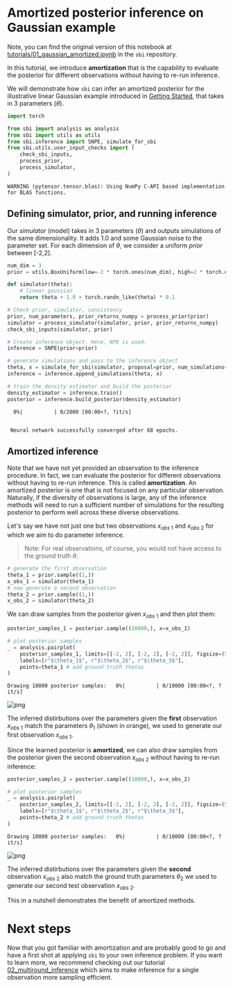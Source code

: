 # Amortized posterior inference on Gaussian example

Note, you can find the original version of this notebook at [tutorials/01_gaussian_amortized.ipynb](https://github.com/sbi-dev/sbi/blob/main/tutorials/01_gaussian_amortized.ipynb) in the `sbi` repository.

In this tutorial, we introduce **amortization** that is the capability to evaluate the posterior for different observations without having to re-run inference.

We will demonstrate how `sbi` can infer an amortized posterior for the illustrative linear Gaussian example introduced in [Getting Started](https://sbi-dev.github.io/sbi/latest/tutorials/00_getting_started/), that takes in 3 parameters ($\theta$). 


```python
import torch

from sbi import analysis as analysis
from sbi import utils as utils
from sbi.inference import SNPE, simulate_for_sbi
from sbi.utils.user_input_checks import (
    check_sbi_inputs,
    process_prior,
    process_simulator,
)
```

    WARNING (pytensor.tensor.blas): Using NumPy C-API based implementation for BLAS functions.


## Defining simulator, prior, and running inference

Our  _simulator_ (model) takes in 3 parameters ($\theta$) and outputs simulations of the same dimensionality. It adds 1.0 and some Gaussian noise to the parameter set. For each dimension of $\theta$, we consider a uniform _prior_ between [-2,2].


```python
num_dim = 3
prior = utils.BoxUniform(low=-2 * torch.ones(num_dim), high=2 * torch.ones(num_dim))

def simulator(theta):
    # linear gaussian
    return theta + 1.0 + torch.randn_like(theta) * 0.1

# Check prior, simulator, consistency
prior, num_parameters, prior_returns_numpy = process_prior(prior)
simulator = process_simulator(simulator, prior, prior_returns_numpy)
check_sbi_inputs(simulator, prior)
```


```python
# Create inference object. Here, NPE is used.
inference = SNPE(prior=prior)

# generate simulations and pass to the inference object
theta, x = simulate_for_sbi(simulator, proposal=prior, num_simulations=2000)
inference = inference.append_simulations(theta, x)

# train the density estimator and build the posterior
density_estimator = inference.train()
posterior = inference.build_posterior(density_estimator)
```


      0%|          | 0/2000 [00:00<?, ?it/s]


     Neural network successfully converged after 68 epochs.

## Amortized inference
Note that we have not yet provided an observation to the inference procedure. In fact, we can evaluate the posterior for different observations without having to re-run inference. This is called **amortization**. An amortized posterior is one that is not focused on any particular observation. Naturally, if the diversity of observations is large, any of the inference methods will need to run a sufficient number of simulations for the resulting posterior to perform well across these diverse observations.

Let's say we have not just one but two observations $x_{obs~1}$ and $x_{obs~2}$ for which we aim to do parameter inference. 

> Note: For real observations, of course, you would not have access to the ground truth $\theta$.


```python
# generate the first observation
theta_1 = prior.sample((1,))
x_obs_1 = simulator(theta_1)
# now generate a second observation
theta_2 = prior.sample((1,))
x_obs_2 = simulator(theta_2)
```

We can draw samples from the posterior given $x_{obs~1}$ and then plot them:


```python
posterior_samples_1 = posterior.sample((10000,), x=x_obs_1)

# plot posterior samples
_ = analysis.pairplot(
    posterior_samples_1, limits=[[-2, 2], [-2, 2], [-2, 2]], figsize=(5, 5),
    labels=[r"$\theta_1$", r"$\theta_2$", r"$\theta_3$"],
    points=theta_1 # add ground truth thetas
)
```


    Drawing 10000 posterior samples:   0%|          | 0/10000 [00:00<?, ?it/s]



    
![png](01_gaussian_amortized_files/01_gaussian_amortized_11_1.png)
    


The inferred distirbutions over the parameters given the **first** observation $x_{obs~1}$ match the parameters $\theta_{1}$ (shown in orange), we used to generate our first observation $x_{obs~1}$.

Since the learned posterior is **amortized**, we can also draw samples from the posterior given the second observation $x_{obs~2}$ without having to re-run inference:


```python
posterior_samples_2 = posterior.sample((10000,), x=x_obs_2)

# plot posterior samples
_ = analysis.pairplot(
    posterior_samples_2, limits=[[-2, 2], [-2, 2], [-2, 2]], figsize=(5, 5),
    labels=[r"$\theta_1$", r"$\theta_2$", r"$\theta_3$"],
    points=theta_2 # add ground truth thetas
)
```


    Drawing 10000 posterior samples:   0%|          | 0/10000 [00:00<?, ?it/s]



    
![png](01_gaussian_amortized_files/01_gaussian_amortized_14_1.png)
    


The inferred distirbutions over the parameters given the **second** observation  $x_{obs~2}$ also match the ground truth parameters $\theta_{2}$ we used to generate our second test observation  $x_{obs~2}$.

This in a nutshell demonstrates the benefit of amortized methods. 

# Next steps

Now that you got familiar with amortization and are probably good to go and have a first shot at applying `sbi` to your own inference problem. If you want to learn more, we recommend checking out our tutorial
[02_multiround_inference](02_multiround_inference.md) which aims to make inference for a single observation more sampling efficient.
